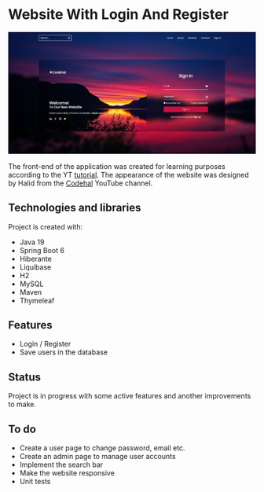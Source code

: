 # Website With Login And Register

![s2.png](https://github.com/lukaszgardecki/screenshots/blob/main/website-1/s2.PNG)

The front-end of the application was created for learning purposes according to the YT [tutorial](https://www.youtube.com/watch?v=KL4--AJrJHQ). 
The appearance of the website was designed by Halid from the
[Codehal](https://www.youtube.com/@codehal/about) YouTube channel.

## Technologies and libraries
Project is created with:
- Java 19
- Spring Boot 6
- Hiberante
- Liquibase
- H2
- MySQL
- Maven
- Thymeleaf

## Features

- Login / Register
- Save users in the database

## Status
Project is in progress with some active features and another improvements to make.

## To do
- Create a user page to change password, email etc.
- Create an admin page to manage user accounts
- Implement the search bar
- Make the website responsive
- Unit tests
